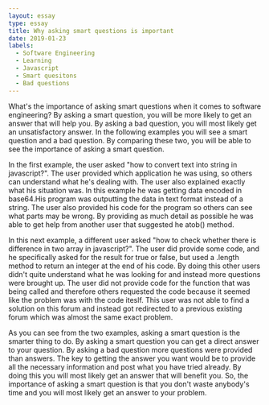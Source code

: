 ```yaml
---
layout: essay
type: essay
title: Why asking smart questions is important
date: 2019-01-23
labels:
  - Software Engineering
  - Learning
  - Javascript
  - Smart quesitons
  - Bad questions
---
```

  
  What's the importance of asking smart questions when it comes to software engineering? By asking a smart question, you will be more likely
to get an answer that will help you. By asking a bad question, you will most likely get an unsatisfactory answer. In the following
examples you will see a smart question and a bad question. By comparing these two, you will be able to see the importance of
asking a smart question.

  In the first example, the user asked "how to convert text into string in javascript?". The user provided which application he was
using, so others can understand what he's dealing with. The user also explained exactly what his situation was. In this example he was getting
data encoded in base64.His program was outputting the data in text format instead of a string. The user also provided his code for the program
so others can see what parts may be wrong. By providing as much detail as possible he was able to get help from another user that suggested he
atob() method.
  
  In this next example, a different user asked "how to check whether there is difference in two array in javascript?". The user did provide some
code, and he specifically asked for the result for true or false, but used a .length method to return an integer at the end of his code. 
By doing this other users didn't quite understand what he was looking for and instead more questions were brought up. The user did not provide 
code for the function that was being called and therefore others requested the code because it seemed like the problem was with the code iteslf.
This user was not able to find a solution on this forum and instead got redirected to a previous existing forum which was almost the same exact
problem.

  As you can see from the two examples, asking a smart question is the smarter thing to do. By asking a smart question you can get a direct
answer to your question. By asking a bad question more questions were provided than answers. The key to getting the answer you want would be
to provide all the necessary information and post what you have tried already. By doing this you will most likely get an answer that will
benefit you. So, the importance of asking a smart question is that you don't waste anybody's time and you will most likely get an answer to 
your problem.
